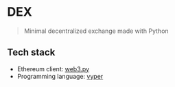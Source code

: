 # DEX
> Minimal decentralized exchange made with Python
## Tech stack
- Ethereum client: [web3.py](https://web3py.readthedocs.io/en/latest/)
- Programming language: [vyper](https://vyper.readthedocs.io/en/latest/)
